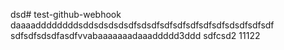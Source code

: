 dsd# test-github-webhook
daaaaddddddddsddsdsdsdsdfsdsdfsdfsdfsdfsdfsdfsdsdfsdfsdf
sdfsdfsdsdfasdfvvabaaaaaaadaaaddddd3ddd
sdfcsd2
11122
